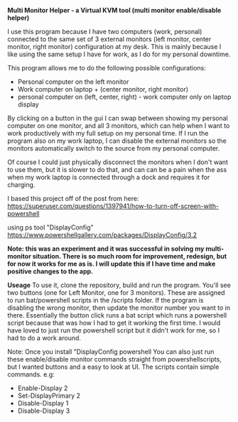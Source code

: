 <b>Multi Monitor Helper - a Virtual KVM tool (multi monitor enable/disable helper)</b>

I use this program because I have two computers (work, personal) connected to the same set of 3 external monitors (left monitor, center monitor, right monitor) configuration at my desk. This is mainly because I like using the same setup I have for work, as I do for my personal downtime.

This program allows me to do the following possible configurations:
- Personal computer on the left monitor
- Work computer on laptop + (center monitor, right monitor)
- personal computer on (left, center, right) - work computer only on laptop display

By clicking on a button in the gui I can swap between showing my personal computer on one monitor, and all 3 monitors, which can help when I want to work productively with my full setup on my personal time.
If I run the program also on my work laptop, I can disable the external monitors so the monitors automatically switch to the source from my personal computer.

Of course I could just physically disconnect the monitors when I don't want to use them, but it is slower to do that, and can can be a pain when the ass when my work laptop is connected through a dock and requires it for charging.


I based this project off of the post from here:
https://superuser.com/questions/1397941/how-to-turn-off-screen-with-powershell

using ps tool "DisplayConfig"
https://www.powershellgallery.com/packages/DisplayConfig/3.2

<b>Note: this was an experiment and it was successful in solving my multi-monitor situation. There is so much room for improvement, redesign, but for now it works for me as is. I will update this if I have time and make positive changes to the app.</b>

<b>Useage</b>
To use it, clone the repository, build and run the program. You'll see two buttons (one for Left Monitor, one for 3 monitors). These are assigned to run bat/powershell scripts in the /scripts folder. If the program is disabling the wrong monitor, then update the monitor number you want to in there.
Essentially the button click runs a bat script which runs a powershell script because that was how I had to get it working the first time. I would have loved to just run the powershell script but it didn't work for me, so I had to do a work around. 

Note: Once you install "DisplayConfig powershell You can also just run these enable/disable monitor commands straight from powershellscripts, but I wanted buttons and a easy to look at UI. The scripts contain simple commands.
e.g:
- Enable-Display 2
- Set-DisplayPrimary 2
- Disable-Display 1
- Disable-Display 3
